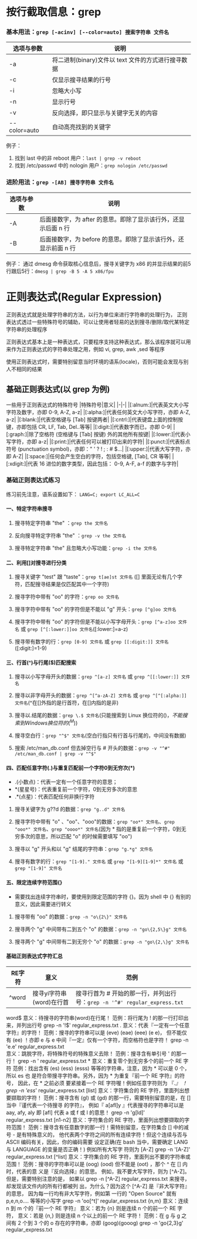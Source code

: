 # 按行截取信息：grep
### 基本用法：`grep [-acinv] [--color=auto] 搜索字符串 文件名`

|选项与参数|说明|
|-|-|
|-a|将二进制(binary)文件以 text 文件的方式进行搜寻数据|
|-c|仅显示搜寻结果的行号|
|-i|忽略大小写|
|-n|显示行号|
|-v|反向选择，即只显示与关键字无关的内容|
|--color=auto|自动高亮找到的关键字|

例子：
1. 找到 last 中的非 reboot 用户：`last | grep -v reboot`
2. 找到 /etc/passwd 中的 nologin 用户：`grep nologin /etc/passwd`

### 进阶用法：`grep -[AB] 搜寻字符串 文件名`

|选项与参数|说明|
|-|-|
|-A|后面接数字，为 after 的意思。即除了显示该行外，还显示后面 n 行|
|-B|后面接数字，为 before 的意思。即除了显示该行外，还显示前面 n 行|

例子：
通过 dmesg 命令获取核心信息后，搜寻关键字为 x86 的并显示结果的前5行跟后5行：`dmesg | grep -B 5 -A 5 x86/fpu`

# 正则表达式(Regular Expression)
正则表达式就是处理字符串的方法，以行为单位来进行字符串的处理行为， 正则表达式透过一些特殊符号的辅助，可以让使用者轻易的达到搜寻/删除/取代某特定字符串的处理程序

正则表达式基本上是一种表达式，只要程序支持这种表达式，那么该程序就可以用来作为正则表达式的字符串处理之用，例如 vi, grep, awk ,sed 等程序

使用正则表达式时，需要特别留意当时环境的语系(locale)，否则可能会发现与别人不相同的结果

## 基础正则表达式(以 grep 为例)
一些用于正则表达式的特殊符号
|特殊符号|意义|
|-|-|
|[:alnum:]|代表英文大小写字符及数字，亦即 0-9, A-Z, a-z|
|[:alpha:]|代表任何英文大小写字符，亦即 A-Z, a-z|
|[:blank:]|代表空格键与 [Tab] 按键两者|
|[:cntrl:]|代表键盘上面的控制按键，亦即包括 CR, LF, Tab, Del..等等|
|[:digit:]|代表数字而已，亦即 0-9|
|[:graph:]|除了空格符 (空格键与 [Tab] 按键) 外的其他所有按键|
|[:lower:]|代表小写字符，亦即 a-z|
|[:print:]|代表任何可以被打印出来的字符|
|[:punct:]|代表标点符号 (punctuation symbol)，亦即：" ' ? ! ; : # $...|
|[:upper:]|代表大写字符，亦即 A-Z|
|[:space:]|任何会产生空白的字符，包括空格键, [Tab], CR 等等|
|[:xdigit:]|代表 16 进位的数字类型，因此包括： 0-9, A-F, a-f 的数字与字符|

### 基础正则表达式练习
练习前先注意，语系设置如下：
`LANG=C; export LC_ALL=C`

#### 一、特定字符串搜寻
1. 搜寻特定字符串 "the" ：`grep the 文件名`

2. 反向搜寻特定字符串 "the" ：`grep -v the 文件名`

3. 搜寻特定字符串 "the" 且忽略大小写功能：`grep -i the 文件名`

#### 二、利用[]对搜寻进行分类
1. 搜寻关键字 "test" 跟 "taste"：`grep t[ae]st 文件名` 
([] 里面无论有几个字符，匹配搜寻结果是仅匹配其中一个字符)

2. 搜寻字符中带有 "oo" 的字符：`grep oo 文件名`

3. 搜寻字符中带有 "oo" 的字符但是不能以 "g" 开头：`grep [^g]oo 文件名`

4. 搜寻字符中带有 "oo" 的字符但是不能以小写字母开头：`grep [^a-z]oo 文件名` 或 `grep [^[:lower:]]oo 文件名`([:lower:]=a-z)

5. 搜寻带有数字的行：`grep [0-9] 文件名` 或 `grep [[:digit:]] 文件名`([:digit:]=1-9)

#### 三、行首(^)与行尾($)匹配搜索
1. 搜寻以小写字母开头的数据：`grep ^[a-z] 文件名` 或 `grep ^[[:lower:]] 文件名`

2. 搜寻以非字母开头的数据：`grep ^[^a-zA-Z] 文件名` 或 `grep ^[^[:alpha:]] 文件名`(^在[]外指的是行首符，在[]内指的是非)

3. 搜寻以.结尾的数据：`grep \.$ 文件名`(只能搜索到 Linux 换位符的($)，不能搜索到 Windows 换位符的(^M$))

4. 搜寻空白行：`grep "^$" 文件名`(空白行指只有行首与行尾的，中间没有数据)

5. 搜索 /etc/man_db.conf 但去掉空行与 # 开头的数据：`grep -v "^#" /etc/man_db.conf | grep -v "^$"`

#### 四、匹配任意字符(.)与重复匹配前一个字符0到无穷次(*)
* .(小数点)：代表一定有一个任意字符的意思；
* *(星星号)：代表重复前一个字符，0到无穷多次的意思
* .*(点星)：代表匹配任何非换行字符
1. 搜寻关键字为 g??d 的数据：`grep "g..d" 文件名`

2. 搜寻字符中带有 "o" 、"oo"、"ooo"的数据：`grep "oo*" 文件名`、`grep "ooo*" 文件名`、`grep "oooo*" 文件名`(因为 * 指的是重复前一个字符，0到无穷多次的意思，所以匹配 "o" 的时候需要填写 "oo")

3. 搜寻以 "g" 开头和以 "g" 结尾的字符串：`grep "g.*g" 文件名`

4. 搜寻有数字的行：`grep "[1-9]." 文件名` 或 `grep "[1-9][1-9]*" 文件名` 或 `grep "[1-9]" 文件名`

#### 五、限定连续字符范围{}
* 需要找出连续字符串时，要使用到限定范围的字符 {}。因为 shell 中 {} 有别的意义，因此需要进行转义
1. 搜寻带有 "oo" 的数据：`grep -n "o\{2\}" 文件名`

2. 搜寻两个 "g" 中间带有二到五个 "o" 的数据：`grep -n "go\{2,5\}g" 文件名`

3. 搜寻两个 "g" 中间带有二到无穷个 "o" 的数据：`grep -n "go\{2,\}g" 文件名`

#### 基础正则表达式字符汇总
|RE字符|意义|范例|
|-|-|-|
|^word|搜寻yi字符串(word)在行首|搜寻行首为 # 开始的那一行，并列出行号：`grep -n '^#' regular_express.txt`|
word$
意义：待搜寻的字符串(word)在行尾！
范例：将行尾为 ! 的那一行打印出来，并列出行号
grep -n '!$' regular_express.txt
.
意义：代表『一定有一个任意字符』的字符！
范例：搜寻的字符串可以是 (eve) (eae) (eee) (e e)， 但不能仅有 (ee) ！亦即 e 与 e
中间『一定』仅有一个字符，而空格符也是字符！
grep -n 'e.e' regular_express.txt
\
意义：跳脱字符，将特殊符号的特殊意义去除！
范例：搜寻含有单引号 ' 的那一行！
grep -n \' regular_express.txt
*
意义：重复零个到无穷多个的前一个 RE 字符
范例：找出含有 (es) (ess) (esss) 等等的字符串，注意，因为 * 可以是 0 个，所以 es 也
是符合带搜寻字符串。另外，因为 * 为重复『前一个 RE 字符』的符号， 因此，在 * 之前必须
要紧接着一个 RE 字符喔！例如任意字符则为 『.*』 ！
grep -n 'ess*' regular_express.txt
[list]
意义：字符集合的 RE 字符，里面列出想要撷取的字符！
范例：搜寻含有 (gl) 或 (gd) 的那一行，需要特别留意的是，在 [] 当中『谨代表一个待搜寻
的字符』， 例如『 a[afl]y 』代表搜寻的字符串可以是 aay, afy, aly 即 [afl] 代表 a 或
f 或 l 的意思！
grep -n 'g[ld]' regular_express.txt
[n1-n2]
意义：字符集合的 RE 字符，里面列出想要撷取的字符范围！
范例：搜寻含有任意数字的那一行！需特别留意，在字符集合 [] 中的减号 - 是有特殊意义的，
他代表两个字符之间的所有连续字符！但这个连续与否与 ASCII 编码有关，因此，你的编码需要
设定正确(在 bash 当中，需要确定 LANG 与 LANGUAGE 的变量是否正确！) 例如所有大写字
符则为 [A-Z]
grep -n '[A-Z]' regular_express.txt
[^list]
意义：字符集合的 RE 字符，里面列出不要的字符串或范围！
范例：搜寻的字符串可以是 (oog) (ood) 但不能是 (oot) ，那个 ^ 在 [] 内时，代表的意
义是『反向选择』的意思。 例如，我不要大写字符，则为 [^A-Z]。但是，需要特别注意的是，
如果以 grep -n [^A-Z] regular_express.txt 来搜寻，却发现该文件内的所有行都被列
出，为什么？因为这个 [^A-Z] 是『非大写字符』的意思， 因为每一行均有非大写字符，例如第
一行的 "Open Source" 就有 p,e,n,o.... 等等的小写字
grep -n 'oo[^t]' regular_express.txt
\{n,m\}
意义：连续 n 到 m 个的『前一个 RE 字符』
意义：若为 \{n\} 则是连续 n 个的前一个 RE 字符，
意义：若是 \{n,\} 则是连续 n 个以上的前一个 RE 字符！ 范例：在 g 与 g 之间有 2 个到
3 个的 o 存在的字符串，亦即 (goog)(gooog)
grep -n 'go\{2,3\}g' regular_express.txt
